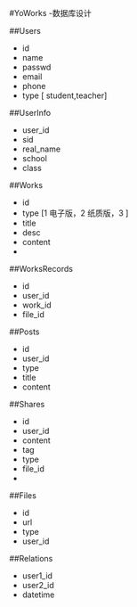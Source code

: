 #YoWorks -数据库设计

##Users
* id
* name
* passwd
* email
* phone
* type [ student,teacher]

##UserInfo
* user_id
* sid
* real_name
* school
* class

##Works
* id
* type [1 电子版，2 纸质版，3 ]
* title
* desc
* content
* 

##WorksRecords
* id
* user_id
* work_id
* file_id

##Posts
* id
* user_id
* type
* title
* content

##Shares
* id
* user_id
* content
* tag
* type
* file_id
* 

##Files
* id
* url
* type
* user_id


##Relations
* user1_id
* user2_id
 * datetime
 
 
